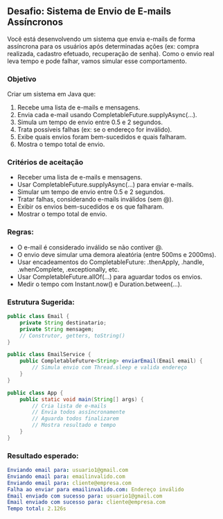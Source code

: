 ## Desafio: Sistema de Envio de E-mails Assíncronos

Você está desenvolvendo um sistema que envia e-mails de forma assíncrona para os usuários após determinadas ações (ex: compra realizada, cadastro efetuado, recuperação de senha). Como o envio real leva tempo e pode falhar, vamos simular esse comportamento.

### Objetivo
Criar um sistema em Java que:

1. Recebe uma lista de e-mails e mensagens.
2. Envia cada e-mail usando CompletableFuture.supplyAsync(...).
3. Simula um tempo de envio entre 0.5 e 2 segundos.
4. Trata possíveis falhas (ex: se o endereço for inválido).
5. Exibe quais envios foram bem-sucedidos e quais falharam.
6. Mostra o tempo total de envio.

### Critérios de aceitação

- Receber uma lista de e-mails e mensagens.
- Usar CompletableFuture.supplyAsync(...) para enviar e-mails.
- Simular um tempo de envio entre 0.5 e 2 segundos.
- Tratar falhas, considerando e-mails inválidos (sem @).
- Exibir os envios bem-sucedidos e os que falharam.
- Mostrar o tempo total de envio.

### Regras:

* O e-mail é considerado inválido se não contiver @.
* O envio deve simular uma demora aleatória (entre 500ms e 2000ms).
* Usar encadeamentos do CompletableFuture: .thenApply, .handle, .whenComplete, .exceptionally, etc.
* Usar CompletableFuture.allOf(...) para aguardar todos os envios.
* Medir o tempo com Instant.now() e Duration.between(...).

### Estrutura Sugerida:

``` Java
public class Email {     
    private String destinatario;     
    private String mensagem;      
    // Construtor, getters, toString() 
} 

public class EmailService {     
    public CompletableFuture<String> enviarEmail(Email email) {         
        // Simula envio com Thread.sleep e valida endereço     
    } 
} 

public class App {     
    public static void main(String[] args) {         
        // Cria lista de e-mails         
        // Envia todos assíncronamente         
        // Aguarda todos finalizarem         
        // Mostra resultado e tempo     
    } 
} 
```

### Resultado esperado:

``` yaml
Enviando email para: usuario1@gmail.com 
Enviando email para: emailinvalido.com 
Enviando email para: cliente@empresa.com 
Falha ao enviar para emailinvalido.com: Endereço inválido 
Email enviado com sucesso para: usuario1@gmail.com 
Email enviado com sucesso para: cliente@empresa.com 
Tempo total: 2.126s
```